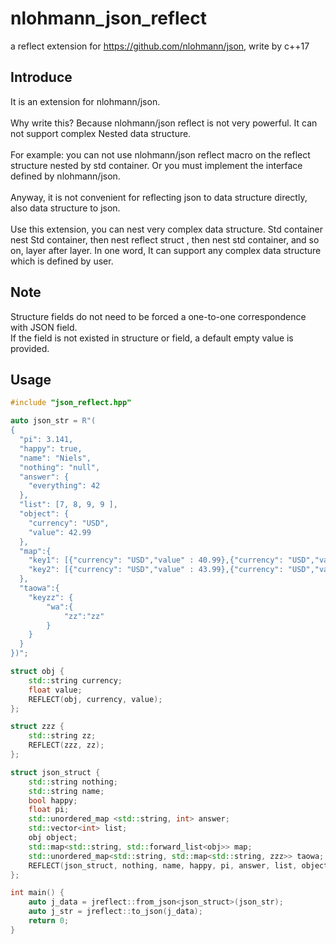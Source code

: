 # nlohmann_json_reflect
a reflect extension for https://github.com/nlohmann/json, write by c++17

## Introduce
It is an extension for nlohmann/json. 
<br/>
<br/>Why write this? Because nlohmann/json reflect is not very powerful. It can not support complex Nested data structure. 
<br/>
<br/>For example: you can not use nlohmann/json reflect macro on the reflect structure nested by std container. Or you must implement the interface defined by nlohmann/json.
<br/>
<br/>Anyway, it is not convenient for reflecting json to data structure directly, also data structure to json.
<br/>
<br/>Use this extension, you can nest very complex data structure. Std container nest Std container, then nest reflect struct , then nest std container, and so on, layer after layer. In one word, It can support any complex data structure which is defined by user.

## Note
Structure fields do not need to be forced a one-to-one correspondence with JSON field.
<br/>If the field is not existed in structure or field,  a default empty value is provided.

## Usage
```c++
#include "json_reflect.hpp"

auto json_str = R"(
{
  "pi": 3.141,
  "happy": true,
  "name": "Niels",
  "nothing": "null",
  "answer": {
    "everything": 42
  },
  "list": [7, 8, 9, 9 ],
  "object": {
    "currency": "USD",
    "value": 42.99
  },
  "map":{
    "key1": [{"currency": "USD","value" : 40.99},{"currency": "USD","value" : 41.99},{"currency": "USD","value" : 42.99}],
    "key2": [{"currency": "USD","value" : 43.99},{"currency": "USD","value" : 44.99},{"currency": "USD","value" : 45.99}]
  },
  "taowa":{
	"keyzz": {
		"wa":{
			"zz":"zz"
		}
	}
  }
})";

struct obj {
	std::string currency;
	float value;
	REFLECT(obj, currency, value);
};

struct zzz {
	std::string zz;
	REFLECT(zzz, zz);
};

struct json_struct {
	std::string nothing;
	std::string name;
	bool happy;
	float pi;
	std::unordered_map <std::string, int> answer;
	std::vector<int> list;
	obj object;
	std::map<std::string, std::forward_list<obj>> map;
	std::unordered_map<std::string, std::map<std::string, zzz>> taowa;
	REFLECT(json_struct, nothing, name, happy, pi, answer, list, object, map, taowa);
};

int main() {	
	auto j_data = jreflect::from_json<json_struct>(json_str);
	auto j_str = jreflect::to_json(j_data);
	return 0;
}
```
